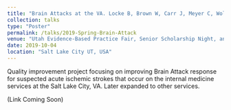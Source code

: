 ```yaml
---
title: "Brain Attacks at the VA. Locke B, Brown W, Carr J, Meyer C, Wold J, Eleazer GP."
collection: talks
type: "Poster"
permalink: /talks/2019-Spring-Brain-Attack
venue: "Utah Evidence-Based Practice Fair, Senior Scholarship Night, and Utah Association of Healthcare Quality (UAHQ) Annual Education Conference"
date: 2019-10-04
location: "Salt Lake City UT, USA"
---
```


Quality improvement project focusing on improving Brain Attack response for suspected acute ischemic strokes that occur on the internal medicine services at the Salt Lake City, VA. Later expanded to other services.

(Link Coming Soon)
